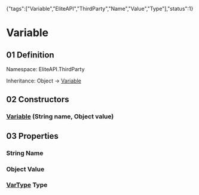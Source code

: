{"tags":["Variable","EliteAPI","ThirdParty","Name","Value","Type"],"status":1}

# Variable

## 01 Definition

Namespace: <span class='code'>EliteAPI.ThirdParty</span>

Inheritance: <span class='code'>Object</span> → <span class='code'>[Variable](../../EliteAPI/ThirdParty/Variable.html)</span>

## 02 Constructors

### <span class='code'>[Variable](../../EliteAPI/ThirdParty/Variable.html)</span> (<span class='code'>String</span> name, <span class='code'>Object</span> value)

## 03 Properties

### <span class='code'>String</span> Name

### <span class='code'>Object</span> Value

### <span class='code'>[VarType](../../EliteAPI/ThirdParty/VarType.html)</span> Type

